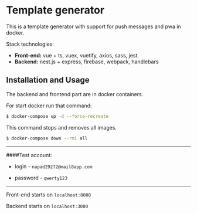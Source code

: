 # Template generator




This is a template generator with support for push messages and pwa in docker.

Stack technologies: 

* **Front-end:** vue + ts, vuex, vuetify, axios, sass, jest.
* **Backend:** nest.js + express, firebase, webpack, handlebars


## Installation and Usage

<p>The backend and frontend part are in docker containers.</p>

For start docker run that command: 
```bash
$ docker-compose up -d --force-recreate
```

This command stops and removes all images.

```bash
$ docker-compose down --rmi all
```

----

####Test account: 

 - login - `napad29272@mail8app.com`

 - password - `qwerty123`
 
 ---

Front-end starts on `localhost:8080`

Backend starts on `localhost:3000`


